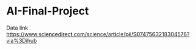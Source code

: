 # AI-Final-Project

Data link
https://www.sciencedirect.com/science/article/pii/S0747563218304576?via%3Dihub
